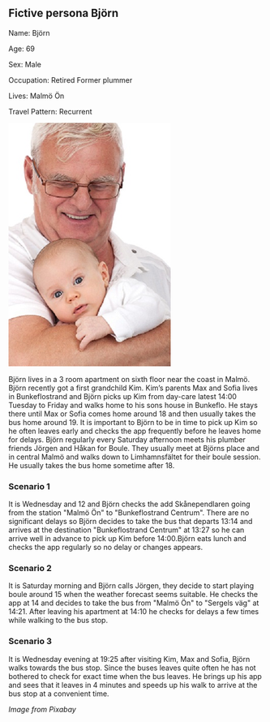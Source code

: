 ## Fictive persona Björn
Name: Björn

Age: 69

Sex: Male

Occupation: Retired Former plummer

Lives: Malmö Ön

Travel Pattern: Recurrent

![Bjorn](https://github.com/k3larra/commuter/raw/master/images/Bjorn.jpg)

Björn lives in a 3 room apartment on sixth floor near the coast in Malmö. Björn recently got a first grandchild Kim. Kim’s parents Max and Sofia lives in Bunkeflostrand and  Björn picks up Kim from day-care latest 14:00 Tuesday to Friday and walks home to his sons house in Bunkeflo. He stays there until Max or Sofia comes home around 18 and then usually takes the bus home around 19. It is important to Björn to be in time to pick up Kim so he often leaves early and checks the app frequently before he leaves home for delays.
Björn regularly every Saturday afternoon meets his plumber friends Jörgen and Håkan for Boule. They usually meet at Björns place and in central Malmö and walks down to Limhamnsfältet for their boule session. He usually takes the bus home sometime after 18.

### Scenario 1
It is Wednesday and 12 and Björn checks the add Skånependlaren going from the station "Malmö Ön" to "Bunkeflostrand Centrum". There are no significant delays so Björn decides to take the bus that departs 13:14 and arrives at the destination "Bunkeflostrand Centrum" at 13:27 so he can arrive well in advance to pick up Kim before 14:00.Björn eats lunch and checks the app regularly so no delay or changes appears.

### Scenario 2
It is Saturday morning and Björn calls Jörgen, they decide to start playing boule around 15 when the weather forecast seems suitable. He checks the app at 14 and decides to take the bus from "Malmö Ön" to "Sergels väg" at 14:21. After leaving his apartment at 14:10 he checks for delays a few times while walking to the bus stop.

### Scenario 3
It is Wednesday evening at 19:25 after visiting Kim, Max and Sofia, Björn walks towards the bus stop. Since the buses leaves quite often he has not bothered to check for exact time when the bus leaves. He brings up his app and sees that it leaves in 4 minutes and speeds up his walk to arrive at the bus stop at a convenient time.



*Image from Pixabay*
